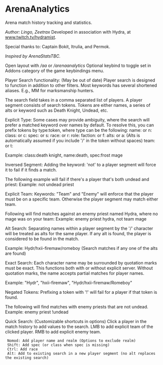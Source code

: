 # ArenaAnalytics
Arena match history tracking and statistics.

*Author: Lingo, Zeetrax*
Developed in association with Hydra, at www.twitch.tv/hydramist.

Special thanks to: 
Captain Bokit, Itrulia, and Permok.

*Inspired by ArenaStatsTBC.*

Open layout with */aa* or */arenaanalytics*
Optional keybind to toggle set in Addons category of the game keybindings menu.


Player Search functionality: (May be out of date)
 Player search is designed to function in addition to other filters.
 Most keywords has several shortened aliases. E.g., MM for marksmanship hunters.

 The search field takes in a comma separated list of players.
 A player segment consists of search tokens.
 Tokens are either names, a series of alts or keyword such as Death Knight, Undead, etc.
 
 Explicit Type:
   Some cases may provide ambiguity, where the search will prefer a matched keyword over names by default.
   To resolve this, you can prefix tokens by type:token, where type can be the following:
     name: or n:
     class: or c:
     spec: or s:
     race: or r:
     role:
     faction: or f:
     alts: or a:   (Alts is automatically assumed if you include '/' in the token without spaces)
     team: or t:
   
   Example: class:death knight, name:death, spec:frost mage

 Inversed Segment:
   Adding the keyword: 'not' to a player segment will force it to fail if it finds a match.
   
   The following example will fail if there's a player that's both undead and priest:
   Example: not undead priest

 Explicit Team:
   Keywords: "Team" and "Enemy" will enforce that the player must be on a specific team. Otherwise the player segment may match either team.

   Following will find matches against an enemy priest named Hydra, where no mage was on your team:
   Example: enemy priest hydra, not team mage

 Alt Search:
   Separating names within a player segment by the '/' character will be treated as alts for the same player.
   If any alt is found, the player is considered to be found in the match.

   Example: Hydr/hxii-firemaw/romeboy (Search matches if any one of the alts are found)

 Exact Search:
   Each character name may be surrounded by quotation marks must be exact. This functions both with or without explicit server.
   Without quotation marks, the name accepts partial matches for player names.
   
   Example: "Hydr", "hxii-firemaw", "Hydr/hxii-firemaw/Romeboy"

 Negated Tokens:
   Prefixing a token with '!' will fail for a player if that token is found.

   The following will find matches with enemy priests that are not undead.
   Example: enemy priest !undead

 Quick Search: (Customizable shortcuts in options)
   Click a player in the match history to add values to the search.
     LMB to add explicit team of the clicked player.
     RMB to add explicit enemy team.

     Nomod: Add player name and realm (Options to exclude realm)
     Shift: Add spec (or class when spec is missing)
     Ctrl: Add race
     Alt: Add to existing search in a new player segment (no alt replaces the existing search)